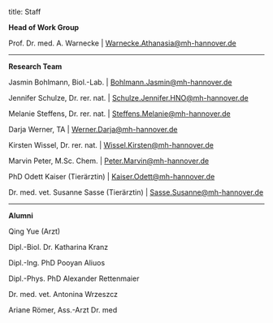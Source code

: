 title: Staff

**Head of Work Group**

Prof. Dr. med. A. Warnecke 		| <Warnecke.Athanasia@mh-hannover.de>

---------------------------

**Research Team**


Jasmin Bohlmann, Biol.-Lab.			 		| 	<Bohlmann.Jasmin@mh-hannover.de>	

Jennifer Schulze, Dr. rer. nat.			|  	<Schulze.Jennifer.HNO@mh-hannover.de> 	

Melanie Steffens, Dr. rer. nat. 			|  	<Steffens.Melanie@mh-hannover.de>

Darja Werner, TA 							|  	<Werner.Darja@mh-hannover.de>

Kirsten Wissel, Dr. rer. nat.				|  	<Wissel.Kirsten@mh-hannover.de>

Marvin Peter, M.Sc. Chem.					|  	<Peter.Marvin@mh-hannover.de>

PhD Odett Kaiser (Tierärztin)				|  	<Kaiser.Odett@mh-hannover.de>

Dr. med. vet. Susanne Sasse (Tierärztin) |  	<Sasse.Susanne@mh-hannover.de>


-----------------------------

**Alumni**


Qing Yue	(Arzt)

Dipl.-Biol. Dr. Katharina Kranz

Dipl.-Ing. PhD Pooyan Aliuos

Dipl.-Phys. PhD Alexander Rettenmaier

Dr. med. vet. Antonina Wrzeszcz

Ariane Römer, Ass.-Arzt Dr. med
